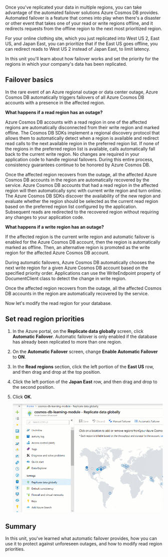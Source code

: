 Once you've replicated your data in multiple regions, you can take advantage of the automated failover solutions Azure Cosmos DB provides. Automated failover is a feature that comes into play when there's a disaster or other event that takes one of your read or write regions offline, and it redirects requests from the offline region to the next most prioritized region. 

For your online clothing site, which you just replicated into West US 2, East US, and Japan East, you can prioritize that if the East US goes offline, you can redirect reads to West US 2 instead of Japan East, to limit latency.

In this unit you'll learn about how failover works and set the priority for the regions in which your company's data has been replicated.

## Failover basics

In the rare event of an Azure regional outage or data center outage, Azure Cosmos DB automatically triggers failovers of all Azure Cosmos DB accounts with a presence in the affected region.

**What happens if a read region has an outage?**

Azure Cosmos DB accounts with a read region in one of the affected regions are automatically disconnected from their write region and marked offline. The Cosmos DB SDKs implement a regional discovery protocol that allows them to automatically detect when a region is available and redirect read calls to the next available region in the preferred region list. If none of the regions in the preferred region list is available, calls automatically fall back to the current write region. No changes are required in your application code to handle regional failovers. During this entire process, consistency guarantees continue to be honored by Azure Cosmos DB.

Once the affected region recovers from the outage, all the affected Azure Cosmos DB accounts in the region are automatically recovered by the service. Azure Cosmos DB accounts that had a read region in the affected region will then automatically sync with current write region and turn online. The Azure Cosmos DB SDKs discover the availability of the new region and evaluate whether the region should be selected as the current read region based on the preferred region list configured by the application. Subsequent reads are redirected to the recovered region without requiring any changes to your application code.

**What happens if a write region has an outage?**

If the affected region is the current write region and automatic failover is enabled for the Azure Cosmos DB account, then the region is automatically marked as offline. Then, an alternative region is promoted as the write region for the affected Azure Cosmos DB account.

During automatic failovers, Azure Cosmos DB automatically chooses the next write region for a given Azure Cosmos DB account based on the specified priority order. Applications can use the WriteEndpoint property of DocumentClient class to detect the change in write region.

Once the affected region recovers from the outage, all the affected Cosmos DB accounts in the region are automatically recovered by the service.

Now let's modify the read region for your database.

## Set read region priorities

1. In the Azure portal, on the **Replicate data globally** screen, click **Automatic Failover**. Automatic failover is only enabled if the database has already been replicated to more than one region.
2. On the **Automatic Failover** screen, change **Enable Automatic Failover** to **ON**.
3. In the **Read regions** section, click the left portion of the **East US** row, and then drag and drop at the top position.
4. Click the left portion of the **Japan East** row, and then drag and drop to the second position.
5. Click **OK**.

    ![Change read regions in the portal](../media/4-change-priorities/change-read-priorities.gif)

## Summary

In this unit, you've learned what automatic failover provides, how you can use it to protect against unforeseen outages, and how to modify read region priorities.